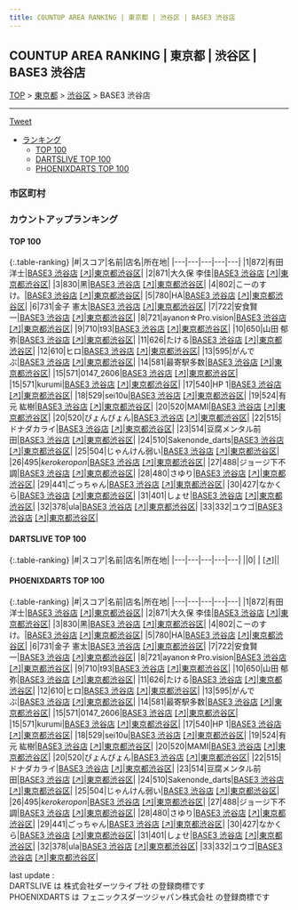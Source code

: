 ```yaml
---
title: COUNTUP AREA RANKING | 東京都 | 渋谷区 | BASE3 渋谷店
---
```

## COUNTUP AREA RANKING | 東京都 | 渋谷区 | BASE3 渋谷店

[TOP](/darts/rank/) > [東京都](/darts/rank/東京都/) > [渋谷区](/darts/rank/東京都/渋谷区/) > BASE3 渋谷店

___

<a href="https://twitter.com/share?ref_src=twsrc%5Etfw" data-text="COUNTUP AREA RANKING | 東京都渋谷区BASE3 渋谷店" class="twitter-share-button" data-hashtags="DARTSLIVE,PHOENIXDARTS,darts,ダーツ" data-show-count="false">Tweet</a>

* [ランキング](#カウントアップランキング)
    * [TOP 100](#top-100)
    * [DARTSLIVE TOP 100](#dartslive-top-100)
    * [PHOENIXDARTS TOP 100](#phoenixdarts-top-100)

### 市区町村

<ul>

</ul>

### カウントアップランキング

#### TOP 100



{:.table-ranking}
|#|スコア|名前|店名|所在地|
|---|---|---|---|---|
|1|872|<span class="rank-name-pd"><span class="pro-icon-pd"></span>有田 洋士</span>|<a href="/darts/rank/shops/92864.html">BASE3 渋谷店</a> <a href="https://vs.phoenixdarts.com/jp/shop/shopDetailInfo/s_92864?s_seq=92864">[↗]</a>|<a href="/darts/rank/東京都/渋谷区">東京都渋谷区</a>|
|2|871|<span class="rank-name-pd"><span class="pro-icon-pd"></span>大久保 李佳</span>|<a href="/darts/rank/shops/92864.html">BASE3 渋谷店</a> <a href="https://vs.phoenixdarts.com/jp/shop/shopDetailInfo/s_92864?s_seq=92864">[↗]</a>|<a href="/darts/rank/東京都/渋谷区">東京都渋谷区</a>|
|3|830|<span class="rank-name-pd">黑</span>|<a href="/darts/rank/shops/92864.html">BASE3 渋谷店</a> <a href="https://vs.phoenixdarts.com/jp/shop/shopDetailInfo/s_92864?s_seq=92864">[↗]</a>|<a href="/darts/rank/東京都/渋谷区">東京都渋谷区</a>|
|4|802|<span class="rank-name-pd">こーのすけ。</span>|<a href="/darts/rank/shops/92864.html">BASE3 渋谷店</a> <a href="https://vs.phoenixdarts.com/jp/shop/shopDetailInfo/s_92864?s_seq=92864">[↗]</a>|<a href="/darts/rank/東京都/渋谷区">東京都渋谷区</a>|
|5|780|<span class="rank-name-pd"><span class="pro-icon-pd"></span>HA</span>|<a href="/darts/rank/shops/92864.html">BASE3 渋谷店</a> <a href="https://vs.phoenixdarts.com/jp/shop/shopDetailInfo/s_92864?s_seq=92864">[↗]</a>|<a href="/darts/rank/東京都/渋谷区">東京都渋谷区</a>|
|6|731|<span class="rank-name-pd"><span class="pro-icon-pd"></span>金子 憲太</span>|<a href="/darts/rank/shops/92864.html">BASE3 渋谷店</a> <a href="https://vs.phoenixdarts.com/jp/shop/shopDetailInfo/s_92864?s_seq=92864">[↗]</a>|<a href="/darts/rank/東京都/渋谷区">東京都渋谷区</a>|
|7|722|<span class="rank-name-pd">安食賢一</span>|<a href="/darts/rank/shops/92864.html">BASE3 渋谷店</a> <a href="https://vs.phoenixdarts.com/jp/shop/shopDetailInfo/s_92864?s_seq=92864">[↗]</a>|<a href="/darts/rank/東京都/渋谷区">東京都渋谷区</a>|
|8|721|<span class="rank-name-pd">ayanon☆Pro.vision</span>|<a href="/darts/rank/shops/92864.html">BASE3 渋谷店</a> <a href="https://vs.phoenixdarts.com/jp/shop/shopDetailInfo/s_92864?s_seq=92864">[↗]</a>|<a href="/darts/rank/東京都/渋谷区">東京都渋谷区</a>|
|9|710|<span class="rank-name-pd">t93</span>|<a href="/darts/rank/shops/92864.html">BASE3 渋谷店</a> <a href="https://vs.phoenixdarts.com/jp/shop/shopDetailInfo/s_92864?s_seq=92864">[↗]</a>|<a href="/darts/rank/東京都/渋谷区">東京都渋谷区</a>|
|10|650|<span class="rank-name-pd">山田 郁弥</span>|<a href="/darts/rank/shops/92864.html">BASE3 渋谷店</a> <a href="https://vs.phoenixdarts.com/jp/shop/shopDetailInfo/s_92864?s_seq=92864">[↗]</a>|<a href="/darts/rank/東京都/渋谷区">東京都渋谷区</a>|
|11|626|<span class="rank-name-pd">たける</span>|<a href="/darts/rank/shops/92864.html">BASE3 渋谷店</a> <a href="https://vs.phoenixdarts.com/jp/shop/shopDetailInfo/s_92864?s_seq=92864">[↗]</a>|<a href="/darts/rank/東京都/渋谷区">東京都渋谷区</a>|
|12|610|<span class="rank-name-pd">ヒロ</span>|<a href="/darts/rank/shops/92864.html">BASE3 渋谷店</a> <a href="https://vs.phoenixdarts.com/jp/shop/shopDetailInfo/s_92864?s_seq=92864">[↗]</a>|<a href="/darts/rank/東京都/渋谷区">東京都渋谷区</a>|
|13|595|<span class="rank-name-pd">がんでぶ</span>|<a href="/darts/rank/shops/92864.html">BASE3 渋谷店</a> <a href="https://vs.phoenixdarts.com/jp/shop/shopDetailInfo/s_92864?s_seq=92864">[↗]</a>|<a href="/darts/rank/東京都/渋谷区">東京都渋谷区</a>|
|14|581|<span class="rank-name-pd">最寄駅多数</span>|<a href="/darts/rank/shops/92864.html">BASE3 渋谷店</a> <a href="https://vs.phoenixdarts.com/jp/shop/shopDetailInfo/s_92864?s_seq=92864">[↗]</a>|<a href="/darts/rank/東京都/渋谷区">東京都渋谷区</a>|
|15|571|<span class="rank-name-pd">0147_2606</span>|<a href="/darts/rank/shops/92864.html">BASE3 渋谷店</a> <a href="https://vs.phoenixdarts.com/jp/shop/shopDetailInfo/s_92864?s_seq=92864">[↗]</a>|<a href="/darts/rank/東京都/渋谷区">東京都渋谷区</a>|
|15|571|<span class="rank-name-pd">kurumi</span>|<a href="/darts/rank/shops/92864.html">BASE3 渋谷店</a> <a href="https://vs.phoenixdarts.com/jp/shop/shopDetailInfo/s_92864?s_seq=92864">[↗]</a>|<a href="/darts/rank/東京都/渋谷区">東京都渋谷区</a>|
|17|540|<span class="rank-name-pd">HP 1</span>|<a href="/darts/rank/shops/92864.html">BASE3 渋谷店</a> <a href="https://vs.phoenixdarts.com/jp/shop/shopDetailInfo/s_92864?s_seq=92864">[↗]</a>|<a href="/darts/rank/東京都/渋谷区">東京都渋谷区</a>|
|18|529|<span class="rank-name-pd">sei10u</span>|<a href="/darts/rank/shops/92864.html">BASE3 渋谷店</a> <a href="https://vs.phoenixdarts.com/jp/shop/shopDetailInfo/s_92864?s_seq=92864">[↗]</a>|<a href="/darts/rank/東京都/渋谷区">東京都渋谷区</a>|
|19|524|<span class="rank-name-pd"><span class="pro-icon-pd"></span>有元 紘樹</span>|<a href="/darts/rank/shops/92864.html">BASE3 渋谷店</a> <a href="https://vs.phoenixdarts.com/jp/shop/shopDetailInfo/s_92864?s_seq=92864">[↗]</a>|<a href="/darts/rank/東京都/渋谷区">東京都渋谷区</a>|
|20|520|<span class="rank-name-pd">MAMI</span>|<a href="/darts/rank/shops/92864.html">BASE3 渋谷店</a> <a href="https://vs.phoenixdarts.com/jp/shop/shopDetailInfo/s_92864?s_seq=92864">[↗]</a>|<a href="/darts/rank/東京都/渋谷区">東京都渋谷区</a>|
|20|520|<span class="rank-name-pd">ぴょんぴょん</span>|<a href="/darts/rank/shops/92864.html">BASE3 渋谷店</a> <a href="https://vs.phoenixdarts.com/jp/shop/shopDetailInfo/s_92864?s_seq=92864">[↗]</a>|<a href="/darts/rank/東京都/渋谷区">東京都渋谷区</a>|
|22|515|<span class="rank-name-pd">ドナダカライ</span>|<a href="/darts/rank/shops/92864.html">BASE3 渋谷店</a> <a href="https://vs.phoenixdarts.com/jp/shop/shopDetailInfo/s_92864?s_seq=92864">[↗]</a>|<a href="/darts/rank/東京都/渋谷区">東京都渋谷区</a>|
|23|514|<span class="rank-name-pd">豆腐メンタル前田</span>|<a href="/darts/rank/shops/92864.html">BASE3 渋谷店</a> <a href="https://vs.phoenixdarts.com/jp/shop/shopDetailInfo/s_92864?s_seq=92864">[↗]</a>|<a href="/darts/rank/東京都/渋谷区">東京都渋谷区</a>|
|24|510|<span class="rank-name-pd">Sakenonde_darts</span>|<a href="/darts/rank/shops/92864.html">BASE3 渋谷店</a> <a href="https://vs.phoenixdarts.com/jp/shop/shopDetailInfo/s_92864?s_seq=92864">[↗]</a>|<a href="/darts/rank/東京都/渋谷区">東京都渋谷区</a>|
|25|504|<span class="rank-name-pd">じゃんけん弱い</span>|<a href="/darts/rank/shops/92864.html">BASE3 渋谷店</a> <a href="https://vs.phoenixdarts.com/jp/shop/shopDetailInfo/s_92864?s_seq=92864">[↗]</a>|<a href="/darts/rank/東京都/渋谷区">東京都渋谷区</a>|
|26|495|<span class="rank-name-pd">_kerokeropon_</span>|<a href="/darts/rank/shops/92864.html">BASE3 渋谷店</a> <a href="https://vs.phoenixdarts.com/jp/shop/shopDetailInfo/s_92864?s_seq=92864">[↗]</a>|<a href="/darts/rank/東京都/渋谷区">東京都渋谷区</a>|
|27|488|<span class="rank-name-pd">ジョージ下不調</span>|<a href="/darts/rank/shops/92864.html">BASE3 渋谷店</a> <a href="https://vs.phoenixdarts.com/jp/shop/shopDetailInfo/s_92864?s_seq=92864">[↗]</a>|<a href="/darts/rank/東京都/渋谷区">東京都渋谷区</a>|
|28|480|<span class="rank-name-pd">さゆり</span>|<a href="/darts/rank/shops/92864.html">BASE3 渋谷店</a> <a href="https://vs.phoenixdarts.com/jp/shop/shopDetailInfo/s_92864?s_seq=92864">[↗]</a>|<a href="/darts/rank/東京都/渋谷区">東京都渋谷区</a>|
|29|441|<span class="rank-name-pd">ごっちゃん</span>|<a href="/darts/rank/shops/92864.html">BASE3 渋谷店</a> <a href="https://vs.phoenixdarts.com/jp/shop/shopDetailInfo/s_92864?s_seq=92864">[↗]</a>|<a href="/darts/rank/東京都/渋谷区">東京都渋谷区</a>|
|30|427|<span class="rank-name-pd">なかくら</span>|<a href="/darts/rank/shops/92864.html">BASE3 渋谷店</a> <a href="https://vs.phoenixdarts.com/jp/shop/shopDetailInfo/s_92864?s_seq=92864">[↗]</a>|<a href="/darts/rank/東京都/渋谷区">東京都渋谷区</a>|
|31|401|<span class="rank-name-pd">しょせ</span>|<a href="/darts/rank/shops/92864.html">BASE3 渋谷店</a> <a href="https://vs.phoenixdarts.com/jp/shop/shopDetailInfo/s_92864?s_seq=92864">[↗]</a>|<a href="/darts/rank/東京都/渋谷区">東京都渋谷区</a>|
|32|378|<span class="rank-name-pd">ula</span>|<a href="/darts/rank/shops/92864.html">BASE3 渋谷店</a> <a href="https://vs.phoenixdarts.com/jp/shop/shopDetailInfo/s_92864?s_seq=92864">[↗]</a>|<a href="/darts/rank/東京都/渋谷区">東京都渋谷区</a>|
|33|332|<span class="rank-name-pd">ユウゴ</span>|<a href="/darts/rank/shops/92864.html">BASE3 渋谷店</a> <a href="https://vs.phoenixdarts.com/jp/shop/shopDetailInfo/s_92864?s_seq=92864">[↗]</a>|<a href="/darts/rank/東京都/渋谷区">東京都渋谷区</a>|


#### DARTSLIVE TOP 100



{:.table-ranking}
|#|スコア|名前|店名|所在地|
|---|---|---|---|---|
||0|<span class="rank-name-dl"> </span>|<a href="/darts/rank/shops/.html"></a> <a href="">[↗]</a>|<a href="/darts/rank//"></a>|


#### PHOENIXDARTS TOP 100



{:.table-ranking}
|#|スコア|名前|店名|所在地|
|---|---|---|---|---|
|1|872|<span class="rank-name-pd"><span class="pro-icon-pd"></span>有田 洋士</span>|<a href="/darts/rank/shops/92864.html">BASE3 渋谷店</a> <a href="https://vs.phoenixdarts.com/jp/shop/shopDetailInfo/s_92864?s_seq=92864">[↗]</a>|<a href="/darts/rank/東京都/渋谷区">東京都渋谷区</a>|
|2|871|<span class="rank-name-pd"><span class="pro-icon-pd"></span>大久保 李佳</span>|<a href="/darts/rank/shops/92864.html">BASE3 渋谷店</a> <a href="https://vs.phoenixdarts.com/jp/shop/shopDetailInfo/s_92864?s_seq=92864">[↗]</a>|<a href="/darts/rank/東京都/渋谷区">東京都渋谷区</a>|
|3|830|<span class="rank-name-pd">黑</span>|<a href="/darts/rank/shops/92864.html">BASE3 渋谷店</a> <a href="https://vs.phoenixdarts.com/jp/shop/shopDetailInfo/s_92864?s_seq=92864">[↗]</a>|<a href="/darts/rank/東京都/渋谷区">東京都渋谷区</a>|
|4|802|<span class="rank-name-pd">こーのすけ。</span>|<a href="/darts/rank/shops/92864.html">BASE3 渋谷店</a> <a href="https://vs.phoenixdarts.com/jp/shop/shopDetailInfo/s_92864?s_seq=92864">[↗]</a>|<a href="/darts/rank/東京都/渋谷区">東京都渋谷区</a>|
|5|780|<span class="rank-name-pd"><span class="pro-icon-pd"></span>HA</span>|<a href="/darts/rank/shops/92864.html">BASE3 渋谷店</a> <a href="https://vs.phoenixdarts.com/jp/shop/shopDetailInfo/s_92864?s_seq=92864">[↗]</a>|<a href="/darts/rank/東京都/渋谷区">東京都渋谷区</a>|
|6|731|<span class="rank-name-pd"><span class="pro-icon-pd"></span>金子 憲太</span>|<a href="/darts/rank/shops/92864.html">BASE3 渋谷店</a> <a href="https://vs.phoenixdarts.com/jp/shop/shopDetailInfo/s_92864?s_seq=92864">[↗]</a>|<a href="/darts/rank/東京都/渋谷区">東京都渋谷区</a>|
|7|722|<span class="rank-name-pd">安食賢一</span>|<a href="/darts/rank/shops/92864.html">BASE3 渋谷店</a> <a href="https://vs.phoenixdarts.com/jp/shop/shopDetailInfo/s_92864?s_seq=92864">[↗]</a>|<a href="/darts/rank/東京都/渋谷区">東京都渋谷区</a>|
|8|721|<span class="rank-name-pd">ayanon☆Pro.vision</span>|<a href="/darts/rank/shops/92864.html">BASE3 渋谷店</a> <a href="https://vs.phoenixdarts.com/jp/shop/shopDetailInfo/s_92864?s_seq=92864">[↗]</a>|<a href="/darts/rank/東京都/渋谷区">東京都渋谷区</a>|
|9|710|<span class="rank-name-pd">t93</span>|<a href="/darts/rank/shops/92864.html">BASE3 渋谷店</a> <a href="https://vs.phoenixdarts.com/jp/shop/shopDetailInfo/s_92864?s_seq=92864">[↗]</a>|<a href="/darts/rank/東京都/渋谷区">東京都渋谷区</a>|
|10|650|<span class="rank-name-pd">山田 郁弥</span>|<a href="/darts/rank/shops/92864.html">BASE3 渋谷店</a> <a href="https://vs.phoenixdarts.com/jp/shop/shopDetailInfo/s_92864?s_seq=92864">[↗]</a>|<a href="/darts/rank/東京都/渋谷区">東京都渋谷区</a>|
|11|626|<span class="rank-name-pd">たける</span>|<a href="/darts/rank/shops/92864.html">BASE3 渋谷店</a> <a href="https://vs.phoenixdarts.com/jp/shop/shopDetailInfo/s_92864?s_seq=92864">[↗]</a>|<a href="/darts/rank/東京都/渋谷区">東京都渋谷区</a>|
|12|610|<span class="rank-name-pd">ヒロ</span>|<a href="/darts/rank/shops/92864.html">BASE3 渋谷店</a> <a href="https://vs.phoenixdarts.com/jp/shop/shopDetailInfo/s_92864?s_seq=92864">[↗]</a>|<a href="/darts/rank/東京都/渋谷区">東京都渋谷区</a>|
|13|595|<span class="rank-name-pd">がんでぶ</span>|<a href="/darts/rank/shops/92864.html">BASE3 渋谷店</a> <a href="https://vs.phoenixdarts.com/jp/shop/shopDetailInfo/s_92864?s_seq=92864">[↗]</a>|<a href="/darts/rank/東京都/渋谷区">東京都渋谷区</a>|
|14|581|<span class="rank-name-pd">最寄駅多数</span>|<a href="/darts/rank/shops/92864.html">BASE3 渋谷店</a> <a href="https://vs.phoenixdarts.com/jp/shop/shopDetailInfo/s_92864?s_seq=92864">[↗]</a>|<a href="/darts/rank/東京都/渋谷区">東京都渋谷区</a>|
|15|571|<span class="rank-name-pd">0147_2606</span>|<a href="/darts/rank/shops/92864.html">BASE3 渋谷店</a> <a href="https://vs.phoenixdarts.com/jp/shop/shopDetailInfo/s_92864?s_seq=92864">[↗]</a>|<a href="/darts/rank/東京都/渋谷区">東京都渋谷区</a>|
|15|571|<span class="rank-name-pd">kurumi</span>|<a href="/darts/rank/shops/92864.html">BASE3 渋谷店</a> <a href="https://vs.phoenixdarts.com/jp/shop/shopDetailInfo/s_92864?s_seq=92864">[↗]</a>|<a href="/darts/rank/東京都/渋谷区">東京都渋谷区</a>|
|17|540|<span class="rank-name-pd">HP 1</span>|<a href="/darts/rank/shops/92864.html">BASE3 渋谷店</a> <a href="https://vs.phoenixdarts.com/jp/shop/shopDetailInfo/s_92864?s_seq=92864">[↗]</a>|<a href="/darts/rank/東京都/渋谷区">東京都渋谷区</a>|
|18|529|<span class="rank-name-pd">sei10u</span>|<a href="/darts/rank/shops/92864.html">BASE3 渋谷店</a> <a href="https://vs.phoenixdarts.com/jp/shop/shopDetailInfo/s_92864?s_seq=92864">[↗]</a>|<a href="/darts/rank/東京都/渋谷区">東京都渋谷区</a>|
|19|524|<span class="rank-name-pd"><span class="pro-icon-pd"></span>有元 紘樹</span>|<a href="/darts/rank/shops/92864.html">BASE3 渋谷店</a> <a href="https://vs.phoenixdarts.com/jp/shop/shopDetailInfo/s_92864?s_seq=92864">[↗]</a>|<a href="/darts/rank/東京都/渋谷区">東京都渋谷区</a>|
|20|520|<span class="rank-name-pd">MAMI</span>|<a href="/darts/rank/shops/92864.html">BASE3 渋谷店</a> <a href="https://vs.phoenixdarts.com/jp/shop/shopDetailInfo/s_92864?s_seq=92864">[↗]</a>|<a href="/darts/rank/東京都/渋谷区">東京都渋谷区</a>|
|20|520|<span class="rank-name-pd">ぴょんぴょん</span>|<a href="/darts/rank/shops/92864.html">BASE3 渋谷店</a> <a href="https://vs.phoenixdarts.com/jp/shop/shopDetailInfo/s_92864?s_seq=92864">[↗]</a>|<a href="/darts/rank/東京都/渋谷区">東京都渋谷区</a>|
|22|515|<span class="rank-name-pd">ドナダカライ</span>|<a href="/darts/rank/shops/92864.html">BASE3 渋谷店</a> <a href="https://vs.phoenixdarts.com/jp/shop/shopDetailInfo/s_92864?s_seq=92864">[↗]</a>|<a href="/darts/rank/東京都/渋谷区">東京都渋谷区</a>|
|23|514|<span class="rank-name-pd">豆腐メンタル前田</span>|<a href="/darts/rank/shops/92864.html">BASE3 渋谷店</a> <a href="https://vs.phoenixdarts.com/jp/shop/shopDetailInfo/s_92864?s_seq=92864">[↗]</a>|<a href="/darts/rank/東京都/渋谷区">東京都渋谷区</a>|
|24|510|<span class="rank-name-pd">Sakenonde_darts</span>|<a href="/darts/rank/shops/92864.html">BASE3 渋谷店</a> <a href="https://vs.phoenixdarts.com/jp/shop/shopDetailInfo/s_92864?s_seq=92864">[↗]</a>|<a href="/darts/rank/東京都/渋谷区">東京都渋谷区</a>|
|25|504|<span class="rank-name-pd">じゃんけん弱い</span>|<a href="/darts/rank/shops/92864.html">BASE3 渋谷店</a> <a href="https://vs.phoenixdarts.com/jp/shop/shopDetailInfo/s_92864?s_seq=92864">[↗]</a>|<a href="/darts/rank/東京都/渋谷区">東京都渋谷区</a>|
|26|495|<span class="rank-name-pd">_kerokeropon_</span>|<a href="/darts/rank/shops/92864.html">BASE3 渋谷店</a> <a href="https://vs.phoenixdarts.com/jp/shop/shopDetailInfo/s_92864?s_seq=92864">[↗]</a>|<a href="/darts/rank/東京都/渋谷区">東京都渋谷区</a>|
|27|488|<span class="rank-name-pd">ジョージ下不調</span>|<a href="/darts/rank/shops/92864.html">BASE3 渋谷店</a> <a href="https://vs.phoenixdarts.com/jp/shop/shopDetailInfo/s_92864?s_seq=92864">[↗]</a>|<a href="/darts/rank/東京都/渋谷区">東京都渋谷区</a>|
|28|480|<span class="rank-name-pd">さゆり</span>|<a href="/darts/rank/shops/92864.html">BASE3 渋谷店</a> <a href="https://vs.phoenixdarts.com/jp/shop/shopDetailInfo/s_92864?s_seq=92864">[↗]</a>|<a href="/darts/rank/東京都/渋谷区">東京都渋谷区</a>|
|29|441|<span class="rank-name-pd">ごっちゃん</span>|<a href="/darts/rank/shops/92864.html">BASE3 渋谷店</a> <a href="https://vs.phoenixdarts.com/jp/shop/shopDetailInfo/s_92864?s_seq=92864">[↗]</a>|<a href="/darts/rank/東京都/渋谷区">東京都渋谷区</a>|
|30|427|<span class="rank-name-pd">なかくら</span>|<a href="/darts/rank/shops/92864.html">BASE3 渋谷店</a> <a href="https://vs.phoenixdarts.com/jp/shop/shopDetailInfo/s_92864?s_seq=92864">[↗]</a>|<a href="/darts/rank/東京都/渋谷区">東京都渋谷区</a>|
|31|401|<span class="rank-name-pd">しょせ</span>|<a href="/darts/rank/shops/92864.html">BASE3 渋谷店</a> <a href="https://vs.phoenixdarts.com/jp/shop/shopDetailInfo/s_92864?s_seq=92864">[↗]</a>|<a href="/darts/rank/東京都/渋谷区">東京都渋谷区</a>|
|32|378|<span class="rank-name-pd">ula</span>|<a href="/darts/rank/shops/92864.html">BASE3 渋谷店</a> <a href="https://vs.phoenixdarts.com/jp/shop/shopDetailInfo/s_92864?s_seq=92864">[↗]</a>|<a href="/darts/rank/東京都/渋谷区">東京都渋谷区</a>|
|33|332|<span class="rank-name-pd">ユウゴ</span>|<a href="/darts/rank/shops/92864.html">BASE3 渋谷店</a> <a href="https://vs.phoenixdarts.com/jp/shop/shopDetailInfo/s_92864?s_seq=92864">[↗]</a>|<a href="/darts/rank/東京都/渋谷区">東京都渋谷区</a>|


<div class="footer border-top border-gray-light mt-5 pt-3 text-right text-gray">
    last update : <span style="font-weight: italic" id="foot_last_modified"></span><br />
    DARTSLIVE は 株式会社ダーツライブ社 の登録商標です<br />
    PHOENIXDARTS は フェニックスダーツジャパン株式会社 の登録商標です<br />
</div>

<script src="https://cdnjs.cloudflare.com/ajax/libs/jquery.tablesorter/2.31.3/js/jquery.tablesorter.min.js" integrity="sha512-qzgd5cYSZcosqpzpn7zF2ZId8f/8CHmFKZ8j7mU4OUXTNRd5g+ZHBPsgKEwoqxCtdQvExE5LprwwPAgoicguNg==" crossorigin="anonymous" referrerpolicy="no-referrer"></script>
<link rel="stylesheet" href="https://cdnjs.cloudflare.com/ajax/libs/jquery.tablesorter/2.31.3/css/theme.default.min.css" integrity="sha512-wghhOJkjQX0Lh3NSWvNKeZ0ZpNn+SPVXX1Qyc9OCaogADktxrBiBdKGDoqVUOyhStvMBmJQ8ZdMHiR3wuEq8+w==" crossorigin="anonymous" referrerpolicy="no-referrer" />
<script>
$(function() {
    $(".table-ranking").tablesorter({sortList:[[0, 0]]});
    $("#foot_last_modified").text(formatDate(new Date(document.lastModified), 'yyyy-MM-dd HH:mm:ss'));
});
</script>

<script async src="https://platform.twitter.com/widgets.js" charset="utf-8"></script>